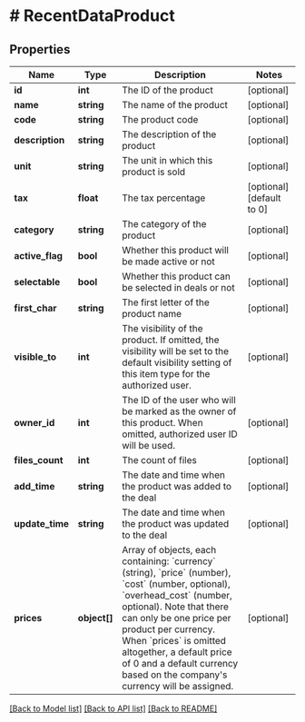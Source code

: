 # # RecentDataProduct

## Properties

Name | Type | Description | Notes
------------ | ------------- | ------------- | -------------
**id** | **int** | The ID of the product | [optional]
**name** | **string** | The name of the product | [optional]
**code** | **string** | The product code | [optional]
**description** | **string** | The description of the product | [optional]
**unit** | **string** | The unit in which this product is sold | [optional]
**tax** | **float** | The tax percentage | [optional] [default to 0]
**category** | **string** | The category of the product | [optional]
**active_flag** | **bool** | Whether this product will be made active or not | [optional]
**selectable** | **bool** | Whether this product can be selected in deals or not | [optional]
**first_char** | **string** | The first letter of the product name | [optional]
**visible_to** | **int** | The visibility of the product. If omitted, the visibility will be set to the default visibility setting of this item type for the authorized user. | [optional]
**owner_id** | **int** | The ID of the user who will be marked as the owner of this product. When omitted, authorized user ID will be used. | [optional]
**files_count** | **int** | The count of files | [optional]
**add_time** | **string** | The date and time when the product was added to the deal | [optional]
**update_time** | **string** | The date and time when the product was updated to the deal | [optional]
**prices** | **object[]** | Array of objects, each containing: &#x60;currency&#x60; (string), &#x60;price&#x60; (number), &#x60;cost&#x60; (number, optional), &#x60;overhead_cost&#x60; (number, optional). Note that there can only be one price per product per currency. When &#x60;prices&#x60; is omitted altogether, a default price of 0 and a default currency based on the company&#39;s currency will be assigned. | [optional]

[[Back to Model list]](../../README.md#models) [[Back to API list]](../../README.md#endpoints) [[Back to README]](../../README.md)
